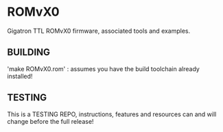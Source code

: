 # ROMvX0
Gigatron TTL ROMvX0 firmware, associated tools and examples.


## BUILDING
'make ROMvX0.rom' : assumes you have the build toolchain already installed!


## TESTING
This is a TESTING REPO, instructions, features and resources can and will change before the full release!
